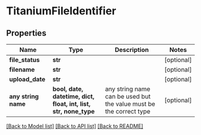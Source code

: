 # TitaniumFileIdentifier


## Properties
Name | Type | Description | Notes
------------ | ------------- | ------------- | -------------
**file_status** | **str** |  | [optional] 
**filename** | **str** |  | [optional] 
**upload_date** | **str** |  | [optional] 
**any string name** | **bool, date, datetime, dict, float, int, list, str, none_type** | any string name can be used but the value must be the correct type | [optional]

[[Back to Model list]](../README.md#documentation-for-models) [[Back to API list]](../README.md#documentation-for-api-endpoints) [[Back to README]](../README.md)


